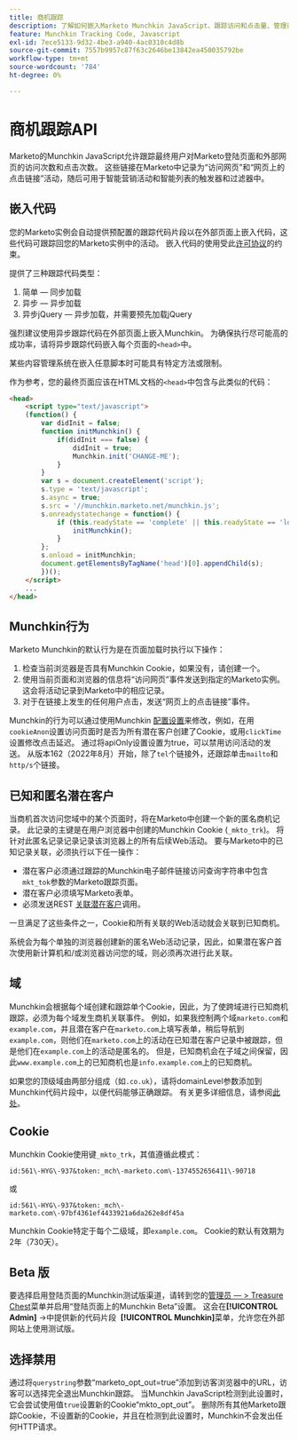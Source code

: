 ```yaml
---
title: 商机跟踪
description: 了解如何嵌入Marketo Munchkin JavaScript、跟踪访问和点击量、管理已知和匿名潜在客户、跨域Cookie以及选择退出智能营销活动。
feature: Munchkin Tracking Code, Javascript
exl-id: 7ece5133-9d32-4be3-a940-4ac0310c4d8b
source-git-commit: 7557b9957c87f63c2646be13842ea450035792be
workflow-type: tm+mt
source-wordcount: '784'
ht-degree: 0%

---
```


# 商机跟踪API

Marketo的Munchkin JavaScript允许跟踪最终用户对Marketo登陆页面和外部网页的访问次数和点击次数。 这些链接在Marketo中记录为“访问网页”和“网页上的点击链接”活动，随后可用于智能营销活动和智能列表的触发器和过滤器中。

## 嵌入代码

您的Marketo实例会自动提供预配置的跟踪代码片段以在外部页面上嵌入代码，这些代码可跟踪回您的Marketo实例中的活动。 嵌入代码的使用受此[许可协议](../munchkin-license.pdf)的约束。

提供了三种跟踪代码类型：

1. 简单 — 同步加载
1. 异步 — 异步加载
1. 异步jQuery — 异步加载，并需要预先加载jQuery

强烈建议使用异步跟踪代码在外部页面上嵌入Munchkin。 为确保执行尽可能高的成功率，请将异步跟踪代码嵌入每个页面的`<head>`中。

某些内容管理系统在嵌入任意脚本时可能具有特定方法或限制。

作为参考，您的最终页面应该在HTML文档的`<head>`中包含与此类似的代码：

```html
<head>
    <script type="text/javascript">
    (function() {
        var didInit = false;
        function initMunchkin() {
            if(didInit === false) {
                didInit = true;
                Munchkin.init('CHANGE-ME');
            }
        }
        var s = document.createElement('script');
        s.type = 'text/javascript';
        s.async = true;
        s.src = '//munchkin.marketo.net/munchkin.js';
        s.onreadystatechange = function() {
            if (this.readyState == 'complete' || this.readyState == 'loaded') {
                initMunchkin();
            }
        };
        s.onload = initMunchkin;
        document.getElementsByTagName('head')[0].appendChild(s);
        })();
    </script>
    ...
</head>
```

## Munchkin行为

Marketo Munchkin的默认行为是在页面加载时执行以下操作：

1. 检查当前浏览器是否具有Munchkin Cookie，如果没有，请创建一个。
1. 使用当前页面和浏览器的信息将“访问网页”事件发送到指定的Marketo实例。 这会将活动记录到Marketo中的相应记录。
1. 对于在链接上发生的任何用户点击，发送“网页上的点击链接”事件。

Munchkin的行为可以通过使用Munchkin [配置设置](configuration.md)来修改，例如，在用`cookieAnon`设置访问页面时是否为所有潜在客户创建了Cookie，或用`clickTime`设置修改点击延迟。 通过将apiOnly设置设置为true，可以禁用访问活动的发送。 从版本162（2022年8月）开始，除了`tel`个链接外，还跟踪单击`mailto`和`http/s`个链接。

## 已知和匿名潜在客户

当商机首次访问您域中的某个页面时，将在Marketo中创建一个新的匿名商机记录。 此记录的主键是在用户浏览器中创建的Munchkin Cookie (`_mkto_trk`)。 将针对此匿名记录记录记录该浏览器上的所有后续Web活动。 要与Marketo中的已知记录关联，必须执行以下任一操作：

- 潜在客户必须通过跟踪的Munchkin电子邮件链接访问查询字符串中包含`mkt_tok`参数的Marketo跟踪页面。
- 潜在客户必须填写Marketo表单。
- 必须发送REST [关联潜在客户](https://developer.adobe.com/marketo-apis/api/mapi/#tag/Leads/operation/associateLeadUsingPOST)调用。

一旦满足了这些条件之一，Cookie和所有关联的Web活动就会关联到已知商机。

系统会为每个单独的浏览器创建新的匿名Web活动记录，因此，如果潜在客户首次使用新计算机和/或浏览器访问您的域，则必须再次进行此关联。

## 域

Munchkin会根据每个域创建和跟踪单个Cookie，因此，为了使跨域进行已知商机跟踪，必须为每个域发生商机关联事件。 例如，如果我控制两个域`marketo.com`和`example.com`，并且潜在客户在`marketo.com`上填写表单，稍后导航到`example.com`，则他们在`marketo.com`上的活动在已知潜在客户记录中被跟踪，但是他们在`example.com`上的活动是匿名的。 但是，已知商机会在子域之间保留，因此`www.example.com`上的已知商机也是`info.example.com`上的已知商机。

如果您的顶级域由两部分组成（如`.co.uk`），请将domainLevel参数添加到Munchkin代码片段中，以便代码能够正确跟踪。 有关更多详细信息，请参阅[此处](configuration.md#domainlevel)。

## Cookie

Munchkin Cookie使用键`_mkto_trk`，其值遵循此模式：

`id:561\-HYG\-937&token:_mch\-marketo.com\-1374552656411\-90718`

或

`id:561\-HYG\-937&token:_mch\-marketo.com\-97bf4361ef4433921a6da262e8df45a`

Munchkin Cookie特定于每个二级域，即`example.com`。 Cookie的默认有效期为2年（730天）。

## Beta 版

要选择启用登陆页面的Munchkin测试版渠道，请转到您的[管理员 — > Treasure Chest](https://experienceleague.adobe.com/zh-hans/docs/marketo/using/product-docs/administration/settings/enable-or-disable-treasure-chest-features)菜单并启用“登陆页面上的Munchkin Beta”设置。 这会在&#x200B;**[!UICONTROL Admin]** ->中提供新的代码片段  **[!UICONTROL Munchkin]**&#x200B;菜单，允许您在外部网站上使用测试版。

## 选择禁用

通过将`querystring`参数“marketo_opt_out=true”添加到访客浏览器中的URL，访客可以选择完全退出Munchkin跟踪。 当Munchkin JavaScript检测到此设置时，它会尝试使用值`true`设置新的Cookie“mkto_opt_out”。 删除所有其他Marketo跟踪Cookie，不设置新的Cookie，并且在检测到此设置时，Munchkin不会发出任何HTTP请求。
